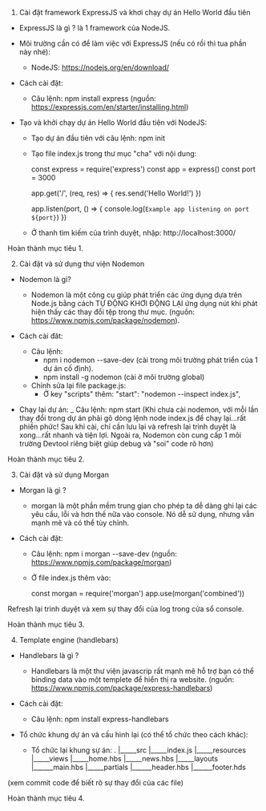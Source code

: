 1. Cài đặt framework ExpressJS và khơi chạy dự án Hello World đầu tiên

* ExpressJS là gì ? là 1 framework của NodeJS.

* Môi trường cần có để làm việc với ExpressJS (nếu có rồi thì tua phần này nhé):
    - NodeJS: https://nodejs.org/en/download/

* Cách cài đặt:
    - Câu lệnh: npm install express (nguồn: https://expressjs.com/en/starter/installing.html)

* Tạo và khởi chạy dự án Hello World đầu tiên với NodeJS:
    - Tạo dự án đầu tiên với câu lệnh: npm init
    - Tạo file index.js trong thư mục "cha" với nội dung:

        const express = require('express')
        const app = express()
        const port = 3000

        app.get('/', (req, res) => {
        res.send('Hello World!')
        })

        app.listen(port, () => {
        console.log(`Example app listening on port ${port}`)
        })
    - Ở thanh tìm kiếm của trình duyệt, nhập: http://localhost:3000/

Hoàn thành mục tiêu 1. 


2. Cài đặt và sử dụng thư viện Nodemon

* Nodemon là gì? 
   - Nodemon là một công cụ giúp phát triển các ứng dụng dựa trên Node.js bằng cách TỰ ĐỘNG KHƠI ĐỘNG LẠI ứng dụng nút khi phát hiện thấy các thay đổi tệp trong thư mục. (nguồn: https://www.npmjs.com/package/nodemon).

* Cách cài đăt:
    - Câu lệnh: 
        + npm i nodemon --save-dev (cài trong môi trường phát triển của 1 dự án cố định).
        + npm install -g nodemon (cài ở môi trường global)
    - Chỉnh sửa lại file package.js:
        + Ở key "scripts" thêm:  "start": "nodemon --inspect index.js",

* Chạy lại dự án:
    _ Câu lệnh: npm start 
        (Khi chưa cài nodemon, với mỗi lần thay đổi trong dự án phải gõ dòng lệnh node index.js để chạy lại...rất phiền phức! Sau khi cài, chỉ cần lưu lại và refresh lại trình duyệt là xong...rất nhanh và tiện lợi. Ngoài ra, Nodemon còn cung cấp 1 môi trường Devtool riêng biệt giúp debug và "soi" code rõ hơn)

Hoàn thành mục tiêu 2.


3. Cài đặt và sử dụng Morgan

* Morgan là gì ?
    - morgan là một phần mềm trung gian cho phép ta dễ dàng ghi lại các yêu cầu, lỗi và hơn thế nữa vào console. Nó dễ sử dụng, nhưng vẫn mạnh mẽ và có thể tùy chỉnh.

* Cách cài đặt:
    - Câu lệnh: npm i morgan --save-dev (nguồn: https://www.npmjs.com/package/morgan)
    - Ở file index.js thêm vào: 

        const morgan = require('morgan')
        app.use(morgan('combined'))

Refresh lại trình duyệt và xem sự thay đổi của log trong cửa sổ console.

Hoàn thành mục tiêu 3.


4. Template engine (handlebars)

* Handlebars là gì ?
    - Handlebars là một thư viện javascrip rất mạnh mẽ hỗ trợ bạn có thể binding data vào một templete để hiển thị ra website. (nguồn: https://www.npmjs.com/package/express-handlebars)

* Cách cài đặt:
    - Câu lệnh: npm install express-handlebars

* Tổ chức khung dự án và cấu hình lại (có thể tổ chức theo cách khác):
    - Tổ chức lại khung sự án:
        .
        |_____src
                |_____index.js
                |_____resources
                              |_____views
                                        |_____home.hbs
                                        |_____news.hbs
                                        |_____layouts
                                                    |______main.hbs
                                        |_____partials
                                                    |______header.hbs
                                                    |______footer.hds

(xem commit code để biết rõ sự thay đổi của các file)

Hoàn thành mục tiêu 4.